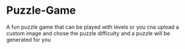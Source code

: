 # Puzzle-Game
 A fun puzzle game that can be played with levels or you cna upload a custom image and chose the puzzle difficulty and a puzzle will be generated for you
